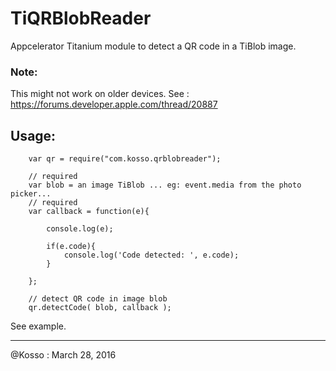 # TiQRBlobReader

Appcelerator Titanium module to detect a QR code in a TiBlob image.


### Note:

This might not work on older devices. See : https://forums.developer.apple.com/thread/20887


## Usage:

```
    var qr = require("com.kosso.qrblobreader");
 
    // required
    var blob = an image TiBlob ... eg: event.media from the photo picker...
    // required
    var callback = function(e){
        
        console.log(e);

        if(e.code){
        	console.log('Code detected: ', e.code);
        }

    };
 
    // detect QR code in image blob
    qr.detectCode( blob, callback );

```

See example.

-------------------

@Kosso : March 28, 2016